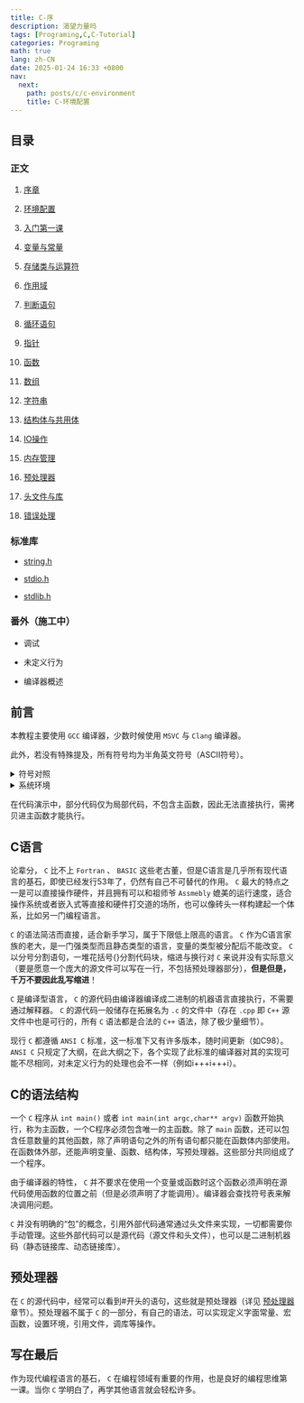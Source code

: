 ```yaml
---
title: C-序
description: 渴望力量吗
tags: [Programing,C,C-Tutorial]
categories: Programing
math: true
lang: zh-CN
date: 2025-01-24 16:33 +0800
nav:
  next: 
    path: posts/c/c-environment
    title: C-环境配置
--- 
```


## 目录

### 正文

1. [序章](./#C-序)

2. [环境配置](../c-environment)

3. [入门第一课](../c-firstclass)

4. [变量与常量](../c-variable-and-const)

5. [存储类与运算符](../c-storage-and-operator)

6. [作用域](../c-scope)

7. [判断语句](../c-decision-statement)

8. [循环语句](../c-loop-statement)

9. [指针](../c-pointer)

10. [函数](../c-function)

11. [数组](../c-array)

12. [字符串](../c-string)

13. [结构体与共用体](../c-struct-and-union)

14. [IO操作](../c-io-operation)

15. [内存管理](../c-memory-manage)

16. [预处理器](../c-preprocessor)

17. [头文件与库](../c-header-and-library)

18. [错误处理](../c-error-handle.md)

### 标准库

- [string.h](../std-lib/string.h)

- [stdio.h](../std-lib/stdio.h)

- [stdlib.h](../std-lib/stdlib.h)

### 番外（施工中）

- 调试

- 未定义行为

- 编译器概述

## 前言

本教程主要使用 `GCC` 编译器，少数时候使用 `MSVC` 与 `Clang` 编译器。

此外，若没有特殊提及，所有符号均为半角英文符号（ASCII符号）。

<Details>
<Summary>符号对照</Summary>

|符号|中文名称|ASCII编码|注|
|:--:|:------:|:-------:|:-:|
|!|感叹号|0x21||
|"|双引号|0x22||
|#|井号|0x23|Number sign|
|$|美元符|0x24||
|%|百分号|0x25|Mod|
|&|和|0x26|And|
|'|单引号|0x27||
|\(|左括号|0x28||
|\)|右括号|0x29||
|*|星号|0x2a||
|+|加号|0x2b||
|,|逗号|0x2c||
|-|减号|0x2d||
|.|点|0x2e||
|/|正斜线|0x2f|正斜杠|
|:|冒号|0x3a||
|;|分号|0x3b||
|<|小于号|0x3c||
|=|等于号|0x3d||
|>|大于号|0x3e||
|?|问号|0x3f||
|@|艾特|0x40|At|
|\[|左方括号|0x5b|中括号|
|<span>\\</span>|反斜线|0x5c|反斜杠|
|\]|右方括号|0x5d|中括号|
|^|插入符|0x5e||
|_|下划线|0x5f||
|`|重音符|0x60||
|\{|左花括号|0x7b|大括号|
|\||竖线|0x7c||
|\}|右花括号|0x7d|大括号|
|~|波浪号|0x7e||

</Details>

<Details>
<Summary>系统环境</Summary>

- OS: Windows 10 Pro for Workstation, 10.0.19045.4894(Win10 22H2 2022 Update), 64bit, English / Archlinux x86_64, Linux 6.12.10-arch1-1 / WSL2 Ubuntu Latest

- Processor: Intel Core  i9-13900HX\@5.2GHz

- Memory: DDR5 5600MHz, 16Gx2

- GCC-Version: 11.3, msvcrt-10.0.0-r3, std-C17, x64 / Dev-cpp 5.11, TDM-GCC 4.9.2, x64

- MSVC-Version: 19.41.34123, x64, VisualStudio 2022 Community, WindowsSDK 10.0.22621.0, x64

- Clang-Version: 14.0.3 / LLVM 14.0.3

</Details>

在代码演示中，部分代码仅为局部代码，不包含主函数，因此无法直接执行，需拷贝进主函数才能执行。

## C语言

论辈分， `C` 比不上 `Fortran` 、 `BASIC` 这些老古董，但是C语言是几乎所有现代语言的基石，即使已经发行53年了，仍然有自己不可替代的作用。 `C` 最大的特点之一是可以直接操作硬件，并且拥有可以和祖师爷 `Assmebly` 媲美的运行速度，适合操作系统或者嵌入式等直接和硬件打交道的场所，也可以像砖头一样构建起一个体系，比如另一门编程语言。

 `C` 的语法简洁而直接，适合新手学习，属于下限低上限高的语言。 `C` 作为C语言家族的老大，是一门强类型而且静态类型的语言，变量的类型被分配后不能改变。 `C` 以分号分割语句，一堆花括号{}分割代码块，缩进与换行对 `C` 来说并没有实际意义（要是愿意一个庞大的源文件可以写在一行，不包括预处理器部分），__但是但是，千万不要因此乱写缩进__！

 `C` 是编译型语言， `C` 的源代码由编译器编译成二进制的机器语言直接执行，不需要通过解释器。 `C` 的源代码一般储存在拓展名为 `.c` 的文件中（存在 `.cpp` 即 `C++` 源文件中也是可行的，所有 `C` 语法都是合法的 `C++` 语法，除了极少量细节）。

现行 `C` 都遵循 `ANSI C` 标准，这一标准下又有许多版本，随时间更新（如C98）。 `ANSI C` 只规定了大纲，在此大纲之下，各个实现了此标准的编译器对其的实现可能不尽相同，对未定义行为的处理也会不一样（例如i+++i+++i）。

## C的语法结构

一个 `C` 程序从 `int main()` 或者 `int main(int argc,char** argv)` 函数开始执行，称为主函数，一个C程序必须包含唯一的主函数。除了 `main` 函数，还可以包含任意数量的其他函数，除了声明语句之外的所有语句都只能在函数体内部使用。在函数体外部，还能声明变量、函数、结构体，写预处理器。这些部分共同组成了一个程序。

由于编译器的特性， `C` 并不要求在使用一个变量或函数时这个函数必须声明在源代码使用函数的位置之前（但是必须声明了才能调用）。编译器会查找符号表来解决调用问题。

 `C` 并没有明确的“包”的概念，引用外部代码通常通过头文件来实现，一切都需要你手动管理。这些外部代码可以是源代码（源文件和头文件），也可以是二进制机器码（静态链接库、动态链接库）。

## 预处理器

在 `C` 的源代码中，经常可以看到#开头的语句，这些就是预处理器（详见 [预处理器](../c-preprocessor) 章节）。预处理器不属于 `C` 的一部分，有自己的语法，可以实现定义字面常量、宏函数，设置环境，引用文件，调库等操作。

## 写在最后

作为现代编程语言的基石， `C` 在编程领域有重要的作用，也是良好的编程思维第一课。当你 `C` 学明白了，再学其他语言就会轻松许多。

